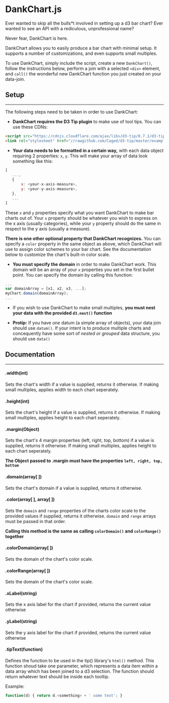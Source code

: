 # DankChart.js
Ever wanted to skip all the bulls*t involved in setting up a d3 bar chart? Ever wanted to see an API with a rediculous, unprofessional name?

Never fear, DankChart is here.

DankChart allows you to easily produce a bar chart with minimal setup. It supports a number of customizations, and even supports small multiples.

To use DankChart, simply include the script, create a new `DankChart()`, follow the instructions below, perform a join with a selected `<div>` element, and `call()` the wonderful new DankChart function you just created on your data-join.

## Setup
---
The following steps need to be taken in order to use DankChart:
* **DankChart requires the D3 Tip plugin** to make use of tool tips. You can use these CDNs:
 ```html
<script src="https://cdnjs.cloudflare.com/ajax/libs/d3-tip/0.7.1/d3-tip.js"></script>
<link rel="stylesheet" href="//rawgithub.com/Caged/d3-tip/master/examples/example-styles.css">
```

* **Your data needs to be formatted in a certain way,** with each data object requiring 2 properties: `x`, `y`. This will make your array of data look something like this:
 ```javascript
[
	...,
	{
		x: <your-x-axis-measure>,
		y: <your-y-axis-measure>,
	},
	...
]
```
 These `x` and `y` properties specify what you want DankChart to make bar charts out of. Your `x` property should be whatever you wish to express on the x axis (usually categories), while your `y` property should do the same in respect to the y axis (usually a measure).

 **There is one other optional property that DankChart recognizes.** You can specify a `color` property in the same object as above, which DankChart will use to assign color schemes to your bar chart. See the documentation below to customize the chart's built-in color scale.

* **You must specify the domain** in order to make DankChart work. This domain will be an array of your `x` properties you set in the first bullet point. You can specify the domain by calling this function:
```javascript
...
var domainArray = [x1, x2, x3, ...];
myChart.domain(domainArray);
...
```

* If you wish to use DankChart to make small multiples, **you must nest your data with the provided `d3.nest()` function**

* **Protip:** If you have *one* datum (a simple array of objects), your data join should use `datum()`. If your intent is to produce multiple charts and concequently have some sort of *nested or grouped* data structure, you should use `data()`

## Documentation
---
#### .width(int)
Sets the chart's width if a value is supplied, returns it otherwise. If making small multiples, applies width to each chart seperately.

#### .height(int)
Sets the chart's height if a value is supplied, returns it otherwise. If making small multiples, applies height to each chart seperately.

#### .margin(Object)
Sets the chart's 4 margin properties (left, right, top, bottom) if a value is supplied, returns it otherwise. If making small multiples, applies height to each chart seperately.

**The Object passed to .margin must have the properties `left, right, top, bottom`**

#### .domain(array[ ])
Sets the chart's domain if a value is supplied, returns it otherwise.

#### .color(array[ ], array[ ])
Sets the `domain` and `range` properties of the charts color scale to the provided values if supplied, returns it otherwise. `domain` and `range` arrays must be passed in that order.

**Calling this method is the same as calling `colorDomain()` and `colorRange()` together**

#### .colorDomain(array[ ])
Sets the domain of the chart's color scale.

#### .colorRange(array[ ])
Sets the domain of the chart's color scale.

#### .xLabel(string)
Sets the x axis label for the chart if provided, returns the current value otherwise

#### .yLabel(string)
Sets the y axis label for the chart if provided, returns the current value otherwise

#### .tipText(function)
Defines the function to be used in the tip() library's `html()` method. This function shoud take one parameter, which represents a data item within a data array which has been joined to a d3 selection. The function should return whatever text should be inside each tooltip.

Example:
```javascript
function(d) { return d.<something> + ' some text'; }
```
